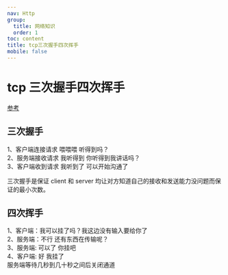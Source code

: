 ```yaml
---
nav: Http
group:
  title: 网络知识
  order: 1
toc: content
title: tcp三次握手四次挥手
mobile: false
---
```


# tcp 三次握手四次挥手

<a href="https://github.com/jawil/blog/issues/14" target="_blank">参考</a>

## 三次握手

1、客户端连接请求 喂喂喂 听得到吗？<br/>
2、服务端接收请求 我听得到 你听得到我讲话吗？<br/>
3、客户端收到请求 我听到了 可以开始沟通了<br/>

三次握手是保证 client 和 server 均让对方知道自己的接收和发送能力没问题而保证的最小次数。<br/>

## 四次挥手

1、客户端：我可以挂了吗？我这边没有输入要给你了<br/>
2、服务端：不行 还有东西在传输呢？<br/>
3、服务端: 可以了 你挂吧<br/>
4、客户端: 好 我挂了<br/>
服务端等待几秒到几十秒之间后关闭通道<br/>
